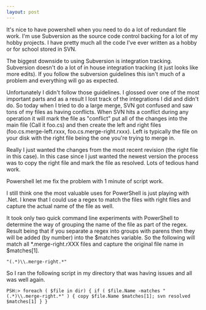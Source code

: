 ```yaml
---
layout: post
---
```

It's nice to have powershell when you need to do a lot of redundant file work.  I'm use Subversion as the source code control backing for a lot of my hobby projects.  I have pretty much all the code I've ever written as a hobby or for school stored in SVN.

The biggest downside to using Subversion is integration tracking.  Subversion doesn't do a lot of in house integration tracking (it just looks like more edits).  If you follow the subversion guidelines this isn't much of a problem and everything will go as expected.

Unfortunately I didn't follow those guidelines.  I glossed over one of the most important parts and as a result I lost track of the integrations I did and didn't do.  So today when I tried to do a large merge, SVN got confused and saw tons of my files as having conflicts.  When SVN hits a conflict during any operation it will mark the file as "conflict" put all of the changes into the main file (Call it foo.cs) and then create the left and right files (foo.cs.merge-left.rxxx, foo.cs.merge-right.rxxx).  Left is typically the file on your disk with the right file being the one you're trying to merge in.

Really I just wanted the changes from the most recent revision (the right file in this case).  In this case since I just wanted the newest version the process was to copy the right file and mark the file as resolved.  Lots of tedious hand work.

Powershell let me fix the problem with 1 minute of script work.

I still think one the most valuable uses for PowerShell is just playing with .Net.   I knew that I could use a regex to match the files with right files and capture the actual name of the file as well.

It took only two quick command line experiments with PowerShell to determine the way of grouping the name of the file as part of the regex.  Result being that if you separate a regex into groups with parens then they will be added (by number) into the $matches variable.  So the following will match all *.merge-right.rXXX files and capture the original file name in $matches[1].

    "(.*)\\.merge-right.*"

So I ran the following script in my directory that was having issues and all was well again.

    PSH:> foreach ( $file in dir) { if ( $file.Name -matches "(.*)\\.merge-right.*" ) { copy $file.Name $matches[1]; svn resolved $matches[1] } }







